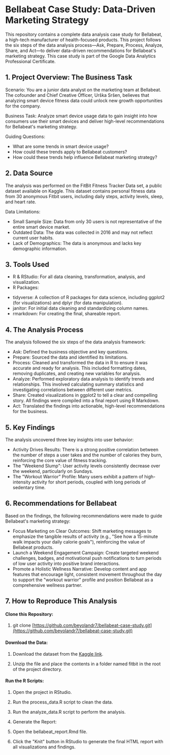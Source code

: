 # Bellabeat Case Study: Data-Driven Marketing Strategy
This repository contains a complete data analysis case study for Bellabeat, a high-tech manufacturer of health-focused products. This project follows the six steps of the data analysis process—Ask, Prepare, Process, Analyze, Share, and Act—to deliver data-driven recommendations for Bellabeat's marketing strategy. This case study is part of the Google Data Analytics Professional Certificate.

## 1. Project Overview: The Business Task
Scenario: You are a junior data analyst on the marketing team at Bellabeat. The cofounder and Chief Creative Officer, Urška Sršen, believes that analyzing smart device fitness data could unlock new growth opportunities for the company.

Business Task: Analyze smart device usage data to gain insight into how consumers use their smart devices and deliver high-level recommendations for Bellabeat's marketing strategy.

Guiding Questions:
* What are some trends in smart device usage?
* How could these trends apply to Bellabeat customers?
* How could these trends help influence Bellabeat marketing strategy?

## 2. Data Source
The analysis was performed on the FitBit Fitness Tracker Data set, a public dataset available on Kaggle. This dataset contains personal fitness data from 30 anonymous Fitbit users, including daily steps, activity levels, sleep, and heart rate.

Data Limitations:
* Small Sample Size: Data from only 30 users is not representative of the entire smart device market.
* Outdated Data: The data was collected in 2016 and may not reflect current user habits.
* Lack of Demographics: The data is anonymous and lacks key demographic information.

## 3. Tools Used
* R & RStudio: For all data cleaning, transformation, analysis, and visualization.
* R Packages:
- tidyverse: A collection of R packages for data science, including ggplot2 (for visualizations) and dplyr (for data manipulation).
- janitor: For initial data cleaning and standardizing column names.
- rmarkdown: For creating the final, shareable report.

## 4. The Analysis Process
The analysis followed the six steps of the data analysis framework:
* Ask: Defined the business objective and key questions.
* Prepare: Sourced the data and identified its limitations.
* Process: Cleaned and transformed the data in R to ensure it was accurate and ready for analysis. This included formatting dates, removing duplicates, and creating new variables for analysis.
* Analyze: Performed exploratory data analysis to identify trends and relationships. This involved calculating summary statistics and investigating correlations between different user metrics.
* Share: Created visualizations in ggplot2 to tell a clear and compelling story. All findings were compiled into a final report using R Markdown.
* Act: Translated the findings into actionable, high-level recommendations for the business.

## 5. Key Findings
The analysis uncovered three key insights into user behavior:

* Activity Drives Results: There is a strong positive correlation between the number of steps a user takes and the number of calories they burn, reinforcing the core value of fitness tracking.
* The "Weekend Slump": User activity levels consistently decrease over the weekend, particularly on Sundays.
* The "Workout Warrior" Profile: Many users exhibit a pattern of high-intensity activity for short periods, coupled with long periods of sedentary time.

## 6. Recommendations for Bellabeat
Based on the findings, the following recommendations were made to guide Bellabeat's marketing strategy:

* Focus Marketing on Clear Outcomes: Shift marketing messages to emphasize the tangible results of activity (e.g., "See how a 15-minute walk impacts your daily calorie goals"), reinforcing the value of Bellabeat products.
* Launch a Weekend Engagement Campaign: Create targeted weekend challenges, badges, and motivational push notifications to turn periods of low user activity into positive brand interactions.
* Promote a Holistic Wellness Narrative: Develop content and app features that encourage light, consistent movement throughout the day to support the "workout warrior" profile and position Bellabeat as a comprehensive wellness partner.

## 7. How to Reproduce This Analysis
#### Clone this Repository:

1. git clone [https://github.com/beyolandr7/bellabeat-case-study.git](https://github.com/beyolandr7/bellabeat-case-study.git)

#### Download the Data:

1. Download the dataset from the [Kaggle link](https://www.kaggle.com/datasets/arashnic/fitbit).

2. Unzip the file and place the contents in a folder named fitbit in the root of the project directory.

#### Run the R Scripts:

1. Open the project in RStudio.

2. Run the process_data.R script to clean the data.

3. Run the analyze_data.R script to perform the analysis.

4. Generate the Report:

5. Open the bellabeat_report.Rmd file.

6. Click the "Knit" button in RStudio to generate the final HTML report with all visualizations and findings.
